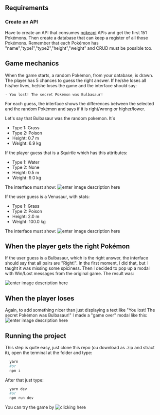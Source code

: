  ## Requirements
### Create an API
Have to create an API that consumes [pokeapi](https://pokeapi.co/) APIs and get the first 151 Pokémons. Then create a database that can keep a register of all those Pokémons. Remember that each Pokémon has "name","type1","type2","height","weight" and CRUD must be possible too.

## Game mechanics
When the game starts, a random Pokémon, from your database, is drawn. The player has 5 chances to guess the right answer. If he/she loses all his/her lives, he/she loses the game and the interface should say:

`- You lost! The secret Pokémon was Bulbasaur!`

For each guess, the interface shows the differences between the selected and the random Pokémon and says if it is right/wrong or higher/lower.

Let's say that Bulbasaur was the random pokemon. It`s
- Type 1: Grass
- Type 2: Poison
- Height: 0.7 m
- Weight: 6.9 kg

If the player guess that is a Squirtle which has this attributes:

- Type 1: Water
- Type 2: None
- Height: 0.5 m
- Weight: 9.0 kg

The interface must show: 
![enter image description here](https://i.imgur.com/u50yWHI.png)



If the user guess is a Venusaur, with stats:
- Type 1: Grass
- Type 2: Poison
- Height: 2.0 m
- Weight: 100.0 kg

The interface must show: 
![enter image description here](https://i.imgur.com/vU7Wtec.png)

## When the player gets the right Pokémon

If the user guess is a Bulbasaur, which is the right answer, the interface should say that all pairs are "Right!". In the first moment, I did that, but I taught it was missing some spiciness. Then I decided to pop up a modal with Win/Lost messages from the original game. The result was:

![enter image description here](https://i.imgur.com/4vkpjeC.png)

## When the player loses

Again, to add something nicer than just displaying a text like "You lost! The secret Pokémon was Bulbasaur!" I made a "game over" modal like this: 
![enter image description here](https://i.imgur.com/U1IO2Ae.png)

## Running the project
This step is quite easy, just clone this repo (ou download as .zip and stract it), open the terminal at the folder and type:
```bash
  yarn 
  #or
  npm i
```
After that just type:
```bash
  yarn dev
  #or
  npm run dev
```

You can try the game by ![clicking here](https://guess-pokemon-sable.vercel.app/)
